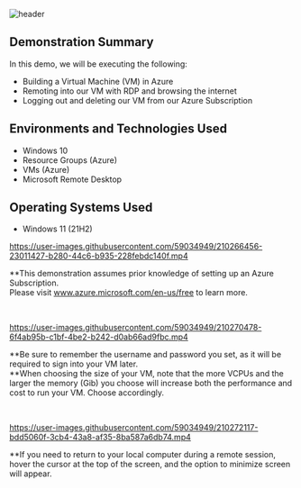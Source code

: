 
![header](https://user-images.githubusercontent.com/59034949/210265233-528a389e-e779-4468-8bd6-0cb72c3745f9.jpg)
<h2>Demonstration Summary</h2>
<p> In this demo, we will be executing the following:</p>

- Building a Virtual Machine (VM) in Azure
- Remoting into our VM with RDP and browsing the internet
- Logging out and deleting our VM from our Azure Subscription


<h2>Environments and Technologies Used</h2>

- Windows 10
- Resource Groups (Azure)
- VMs (Azure)
- Microsoft Remote Desktop

<h2>Operating Systems Used </h2>

- Windows 11</b> (21H2)


https://user-images.githubusercontent.com/59034949/210266456-23011427-b280-44c6-b935-228febdc140f.mp4

**This demonstration assumes prior knowledge of setting up an Azure Subscription.
  <br>
  Please visit www.azure.microsoft.com/en-us/free to learn more.
</p>
<br />


https://user-images.githubusercontent.com/59034949/210270478-6f4ab95b-c1bf-4be2-b242-d0ab66ad9fbc.mp4



<p>
 **Be sure to remember the username and password you set, as it will be required to sign into your VM later. <br>
**When choosing the size of your VM, note that the more VCPUs and the larger the memory (Gib) you choose will increase both the performance and cost to run your VM. Choose accordingly.
</p>
<br />




https://user-images.githubusercontent.com/59034949/210272117-bdd5060f-3cb4-43a8-af35-8ba587a6db74.mp4



**If you need to return to your local computer during a remote session, hover the cursor at the top of the screen, and the option to minimize screen will appear. 
</p>
<br />
